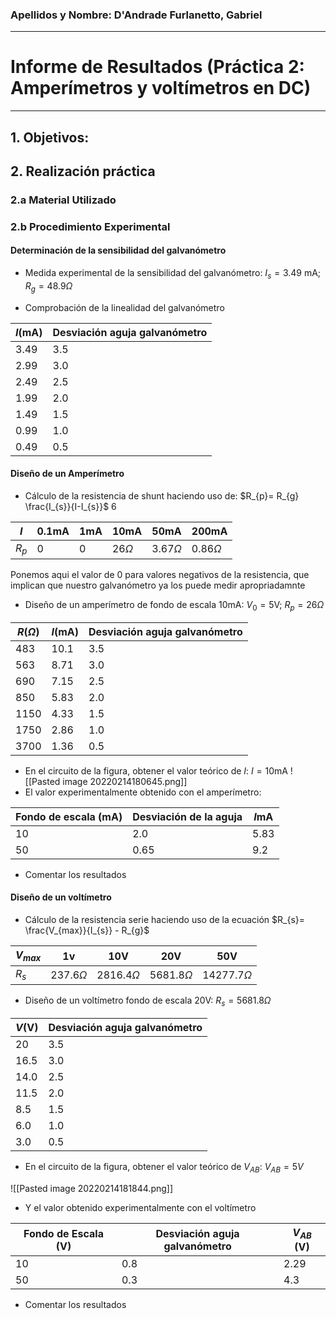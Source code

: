 ### Apellidos y Nombre:  D'Andrade Furlanetto, Gabriel
---

# Informe de Resultados (Práctica 2: Amperímetros y voltímetros en DC)
---

## 1. Objetivos:

## 2. Realización práctica

### 2.a Material Utilizado

### 2.b Procedimiento Experimental

#### Determinación de la sensibilidad del galvanómetro

- Medida experimental de la sensibilidad del galvanómetro: $I_s = 3.49$ mA; $R_g = 48.9 \Omega$ 

- Comprobación de la linealidad del galvanómetro

| $I$(mA) | Desviación aguja galvanómetro |
| ------- | ----------------------------- |
| 3.49    | 3.5                           |
| 2.99    | 3.0                           |
| 2.49    | 2.5                           |
| 1.99    | 2.0                           |
| 1.49    | 1.5                           |
| 0.99    | 1.0                           |
| 0.49    | 0.5                           |



#### Diseño de un Amperímetro
- Cálculo de la resistencia de shunt haciendo uso de: $R_{p}= R_{g} \frac{I_{s}}{I-I_{s}}$ 6


| $I$   | 0.1mA | 1mA | 10mA | 50mA | 200mA |
| ----- | ----- | --- | ---- | ---- | ----- |
| $R_p$ | 0     | 0   | $26 \Omega$  |$3.67\Omega$ |$0.86\Omega$  |

Ponemos aqui el valor de 0 para valores negativos de la resistencia, que implican que nuestro galvanómetro ya los puede medir apropriadamnte
- Diseño de un amperímetro de fondo de escala $10$mA: $V_{0}=5$V; $R_{p}= 26\Omega$

| $R(\Omega)$ | $I$(mA) | Desviación aguja galvanómetro |
| ----------- | ------- | ----------------------------- |
| 483         | 10.1    | 3.5                           |
| 563         | 8.71    | 3.0                           |
| 690         | 7.15    | 2.5                           |
| 850         | 5.83    | 2.0                           |
| 1150        | 4.33    | 1.5                           |
| 1750        | 2.86    | 1.0                           |
| 3700        | 1.36    | 0.5                              |



- En el circuito de la figura, obtener el valor teórico de $I$:  $I= 10$mA
 ![[Pasted image 20220214180645.png]]
- El valor experimentalmente obtenido con el amperímetro:


| Fondo de escala (mA) | Desviación de la aguja | $I$mA |
| -------------------- | ---------------------- | ----- |
| 10                   | 2.0                    | 5.83  |
| 50                   | 0.65                   |   9.2    |


- Comentar los resultados

#### Diseño de un voltímetro
- Cálculo de la resistencia serie haciendo uso de la ecuación $R_{s}= \frac{V_{max}}{I_{s}} - R_{g}$

 
 | $V_{max}$ | 1v            | 10V            | 20V            | 50V             |
 | --------- | ------------- | -------------- | -------------- | --------------- |
 | $R_s$     | $237.6\Omega$ | $2816.4\Omega$ | $5681.8\Omega$ | $14277.7\Omega$ |

- Diseño de un voltímetro fondo de escala $20$V: $R_{s}=5681.8\Omega$

| $V$(V) | Desviación aguja galvanómetro |
| ------ | ----------------------------- |
| 20     | 3.5                           |
| 16.5   | 3.0                           |
| 14.0   | 2.5                           |
| 11.5   | 2.0                           |
| 8.5    | 1.5                           |
| 6.0    | 1.0                           |
| 3.0    | 0.5                           |

- En el circuito de la figura, obtener el valor teórico de $V_{AB}$: $V_{AB}=5V$

![[Pasted image 20220214181844.png]]

- Y el valor obtenido experimentalmente con el voltímetro

| Fondo de Escala (V) | Desviación aguja galvanómetro | $V_{AB}$ (V) |
| ------------------- | ----------------------------- | ------------ |
| 10                  | 0.8                           | 2.29         |
| 50                  | 0.3                           | 4.3             |

- Comentar los resultados